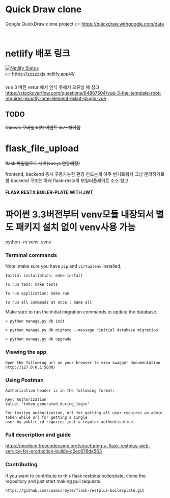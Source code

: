 # Quick Draw clone
Google QuickDraw clone project  👉 https://quickdraw.withgoogle.com/data
<br/>
<br/>
# netlify 배포 링크
[![Netlify Status](https://api.netlify.com/api/v1/badges/12040fc8-88a5-4276-a984-f49cad615b24/deploy-status)](https://app.netlify.com/sites/zzzzzkjs/deploys)
<br/>
👉 https://zzzzzkjs.netlify.app/#/
<br/>
<br/>
vue 3 버전 vetur 에서 인식 못해서 오류날 때 참고<br/>
https://stackoverflow.com/questions/64867504/vue-3-the-template-root-requires-exactly-one-element-eslint-plugin-vue

## TODO
~~Canvas 모바일 터치 이벤트 추가 해야됨~~


# flask_file_upload
~~flask 파일업로드 서버(vue.js 연동예정)~~

frontend, backend 동시 구동가능한 환경 만드는게 아주 번거로워서 그냥 분리하기로함
backend 구조는 아래 flask-restx의 보일러플레이트 소스 참고

#### FLASK RESTX BOILER-PLATE WITH JWT

# 파이썬 3.3버전부터 venv모듈 내장되서 별도 패키지 설치 없이 venv사용 가능
python -m venv .venv

### Terminal commands
Note: make sure you have `pip` and `virtualenv` installed.

    Initial installation: make install

    To run test: make tests

    To run application: make run

    To run all commands at once : make all

Make sure to run the initial migration commands to update the database.
    
    > python manage.py db init

    > python manage.py db migrate --message 'initial database migration'

    > python manage.py db upgrade


### Viewing the app ###

    Open the following url on your browser to view swagger documentation
    http://127.0.0.1:5000/


### Using Postman ####

    Authorization header is in the following format:

    Key: Authorization
    Value: "token_generated_during_login"

    For testing authorization, url for getting all user requires an admin token while url for getting a single
    user by public_id requires just a regular authentication.

### Full description and guide ###
https://medium.freecodecamp.org/structuring-a-flask-restplus-web-service-for-production-builds-c2ec676de563


### Contributing
If you want to contribute to this flask restplus boilerplate, clone the repository and just start making pull requests.

```
https://github.com/cosmic-byte/flask-restplus-boilerplate.git
```
